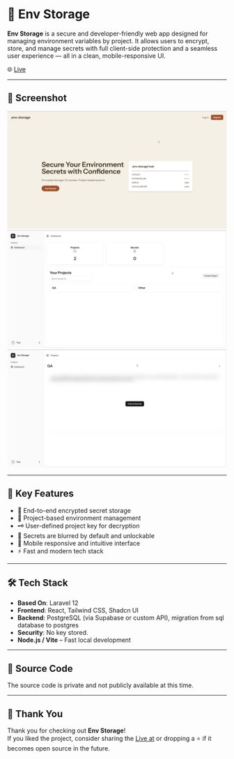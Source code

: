 # 🔐 Env Storage

**Env Storage** is a secure and developer-friendly web app designed for managing environment variables by project. It allows users to encrypt, store, and manage secrets with full client-side protection and a seamless user experience — all in a clean, mobile-responsive UI.

🌐 [Live](https://env-storage.onrender.com/)

---

## 📸 Screenshot

![Env Storage Screenshot](screenshots/env_storage.png)
![Env Dashboard Screenshot](screenshots/env_dashboard.png)
![Env Unlock Screenshot](screenshots/env_unlock.png)

---

## 🧩 Key Features

- 🔐 End-to-end encrypted secret storage
- 🧰 Project-based environment management
- 🗝 User-defined project key for decryption
- 🌙 Secrets are blurred by default and unlockable
- 📱 Mobile responsive and intuitive interface
- ⚡ Fast and modern tech stack

---

## 🛠 Tech Stack

- **Based On**: Laravel 12
- **Frontend**: React, Tailwind CSS, Shadcn UI  
- **Backend**: PostgreSQL (via Supabase or custom API), migration from sql database to postgres  
- **Security**: No key stored.
- **Node.js / Vite** – Fast local development

---

## 📄 Source Code

The source code is private and not publicly available at this time.

---

## 🙏 Thank You

Thank you for checking out **Env Storage**!  
If you liked the project, consider sharing the [Live at](https://env-storage.onrender.com/) or dropping a ⭐️ if it becomes open source in the future.

